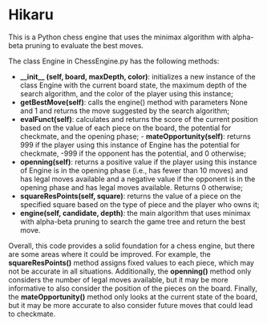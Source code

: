 # Hikaru
This is a Python chess engine that uses the minimax algorithm with alpha-beta pruning to evaluate the best moves.

The class Engine in ChessEngine.py has the following methods:

   - **\_\_init\_\_ (self, board, maxDepth, color)**: initializes a new instance of the class Engine with the current board state, the maximum depth of the search algorithm, and the color of the player using this instance;
   - **getBestMove(self)**: calls the engine() method with parameters None and 1 and returns the move suggested by the search algorithm;
   - **evalFunct(self)**: calculates and returns the score of the current position based on the value of each piece on the board, the potential for checkmate, and the opening phase;
    - **mateOpportunity(self)**: returns 999 if the player using this instance of Engine has the potential for checkmate, -999 if the opponent has the potential, and 0 otherwise;   
   - **openning(self)**: returns a positive value if the player using this instance of Engine is in the opening phase (i.e., has fewer than 10 moves) and has legal moves available and a negative value if the opponent is in the opening phase and has legal moves available. Returns 0 otherwise; 
 - **squareResPoints(self, square)**: returns the value of a piece on the specified square based on the type of piece and the player who owns it;   
  - **engine(self, candidate, depth)**: the main algorithm that uses minimax with alpha-beta pruning to search the game tree and return the best move.
  
Overall, this code provides a solid foundation for a chess engine, but there are some areas where it could be improved. For example, the **squareResPoints()** method assigns fixed values to each piece, which may not be accurate in all situations. Additionally, the **openning()** method only considers the number of legal moves available, but it may be more informative to also consider the position of the pieces on the board. Finally, the **mateOpportunity()** method only looks at the current state of the board, but it may be more accurate to also consider future moves that could lead to checkmate.
